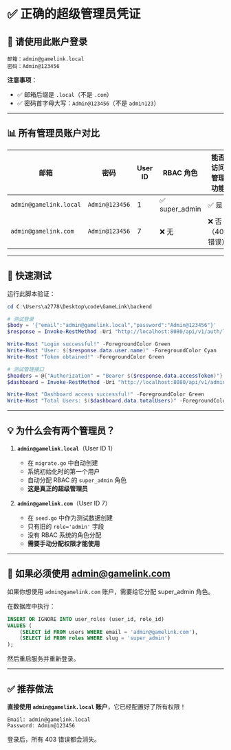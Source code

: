 # ✅ 正确的超级管理员凭证

## 🔐 请使用此账户登录

```
邮箱：admin@gamelink.local
密码：Admin@123456
```

**注意事项**：
- ✅ 邮箱后缀是 `.local`（不是 `.com`）
- ✅ 密码首字母大写：`Admin@123456`（不是 `admin123`）

---

## 📊 所有管理员账户对比

| 邮箱 | 密码 | User ID | RBAC 角色 | 能否访问管理功能 |
|------|------|---------|-----------|------------------|
| `admin@gamelink.local` | `Admin@123456` | 1 | ✅ super_admin | ✅ 是 |
| `admin@gamelink.com` | `Admin@123456` | 7 | ❌ 无 | ❌ 否（403错误）|

---

## 🧪 快速测试

运行此脚本验证：

```powershell
cd C:\Users\a2778\Desktop\code\GameLink\backend

# 测试登录
$body = '{"email":"admin@gamelink.local","password":"Admin@123456"}'
$response = Invoke-RestMethod -Uri "http://localhost:8080/api/v1/auth/login" -Method POST -Body ([System.Text.Encoding]::UTF8.GetBytes($body)) -ContentType "application/json; charset=utf-8"

Write-Host "Login successful!" -ForegroundColor Green
Write-Host "User: $($response.data.user.name)" -ForegroundColor Cyan
Write-Host "Token obtained!" -ForegroundColor Green

# 测试管理接口
$headers = @{"Authorization" = "Bearer $($response.data.accessToken)"}
$dashboard = Invoke-RestMethod -Uri "http://localhost:8080/api/v1/admin/stats/dashboard" -Headers $headers

Write-Host "Dashboard access successful!" -ForegroundColor Green
Write-Host "Total Users: $($dashboard.data.totalUsers)" -ForegroundColor Cyan
```

---

## 💡 为什么会有两个管理员？

1. **`admin@gamelink.local`**（User ID 1）
   - 在 `migrate.go` 中自动创建
   - 系统初始化时的第一个用户
   - 自动分配 RBAC 的 `super_admin` 角色
   - **这是真正的超级管理员**

2. **`admin@gamelink.com`**（User ID 7）
   - 在 `seed.go` 中作为测试数据创建
   - 只有旧的 `role='admin'` 字段
   - 没有 RBAC 系统的角色分配
   - **需要手动分配权限才能使用**

---

## 🔧 如果必须使用 admin@gamelink.com

如果你想使用 `admin@gamelink.com` 账户，需要给它分配 super_admin 角色。

在数据库中执行：

```sql
INSERT OR IGNORE INTO user_roles (user_id, role_id)
VALUES (
    (SELECT id FROM users WHERE email = 'admin@gamelink.com'),
    (SELECT id FROM roles WHERE slug = 'super_admin')
);
```

然后重启服务并重新登录。

---

## ✅ 推荐做法

**直接使用 `admin@gamelink.local` 账户**，它已经配置好了所有权限！

```
Email: admin@gamelink.local
Password: Admin@123456
```

登录后，所有 403 错误都会消失。

